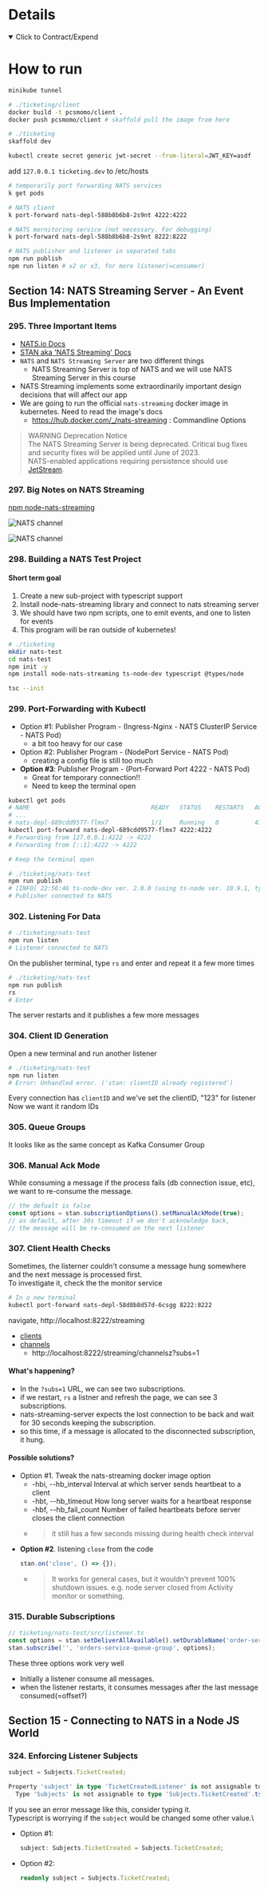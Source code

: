 # Details

<details open> 
  <summary>Click to Contract/Expend</summary>

# How to run

```sh
minikube tunnel

# ./ticketing/client
docker build -t pcsmomo/client .
docker push pcsmomo/client # skaffold pull the image from here

# ./ticketing
skaffold dev

kubectl create secret generic jwt-secret --from-literal=JWT_KEY=asdf
```

add `127.0.0.1 ticketing.dev` to /etc/hosts

```sh
# temporarily port forwarding NATS services
k get pods

# NATS client
k port-forward nats-depl-588b8b6b8-2s9nt 4222:4222

# NATS mornitoring service (not necessary. For debugging)
k port-forward nats-depl-588b8b6b8-2s9nt 8222:8222
```

```sh
# NATS publisher and listener in separated tabs
npm run publish
npm run listen # x2 or x3, for more listener(=consumer)
```

## Section 14: NATS Streaming Server - An Event Bus Implementation

### 295. Three Important Items

- [NATS.io Docs](https://docs.nats.io/)
- [STAN aka 'NATS Streaming' Docs](https://docs.nats.io/legacy/stan)
- `NATS` and `NATS Streaming Server` are two different things
  - NATS Streaming Server is top of NATS and we will use NATS Streaming Server in this course
- NATS Streaming implements some extraordinarily important design decisions that will affect our app
- We are going to run the official `nats-streaming` docker image in kubernetes. Need to read the image's docs
  - https://hub.docker.com/_/nats-streaming : Commandline Options

> WARNING Deprecation Notice \
> The NATS Streaming Server is being deprecated. Critical bug fixes and security fixes will be applied until June of 2023.\
> NATS-enabled applications requiring persistence should use [JetStream](https://docs.nats.io/nats-concepts/jetstream).

### 297. Big Notes on NATS Streaming

[npm node-nats-streaming](https://www.npmjs.com/package/node-nats-streaming)

![NATS channel](../resources/297-1-nats-channel.png)

![NATS channel](../resources/297-2-nats-db.png)

### 298. Building a NATS Test Project

#### Short term goal

1. Create a new sub-project with typescript support
2. Install node-nats-streaming library and connect to nats streaming server
3. We should have two npm scripts, one to emit events, and one to listen for events
4. This program will be ran outside of kubernetes!

```sh
# ./ticketing
mkdir nats-test
cd nats-test
npm init -y
npm install node-nats-streaming ts-node-dev typescript @types/node

tsc --init
```

### 299. Port-Forwarding with Kubectl

- Option #1: Publisher Program - (Ingress-Nginx - NATS ClusterIP Service - NATS Pod)
  - a bit too heavy for our case
- Option #2: Publisher Program - (NodePort Service - NATS Pod)
  - creating a config file is still too much
- **Option #3**: Publisher Program - (Port-Forward Port 4222 - NATS Pod)
  - Great for temporary connection!!
  - Need to keep the terminal open

```sh
kubectl get pods
# NAME                                  READY   STATUS    RESTARTS   AGE
# ...
# nats-depl-689cdd9577-flmx7            1/1     Running   0          41m
kubectl port-forward nats-depl-689cdd9577-flmx7 4222:4222
# Forwarding from 127.0.0.1:4222 -> 4222
# Forwarding from [::1]:4222 -> 4222

# Keep the terminal open
```

```sh
# ./ticketing/nats-test
npm run publish
# [INFO] 22:56:46 ts-node-dev ver. 2.0.0 (using ts-node ver. 10.9.1, typescript ver. 4.9.5)
# Publisher connected to NATS
```

### 302. Listening For Data

```sh
# ./ticketing/nats-test
npm run listen
# Listener connected to NATS
```

On the publisher terminal, type `rs` and enter and repeat it a few more times

```sh
# ./ticketing/nats-test
npm run publish
rs
# Enter
```

The server restarts and it publishes a few more messages

### 304. Client ID Generation

Open a new terminal and run another listener

```sh
# ./ticketing/nats-test
npm run listen
# Error: Unhandled error. ('stan: clientID already registered')
```

Every connection has `clientID` and we've set the clientID, "123" for listener\
Now we want it random IDs

### 305. Queue Groups

It looks like as the same concept as Kafka Consumer Group

### 306. Manual Ack Mode

While consuming a message if the process fails (db connection issue, etc), we want to re-consume the message.

```js
// the defualt is false
const options = stan.subscriptionOptions().setManualAckMode(true);
// as default, after 30s timeout if we don't acknowledge back,
// the message will be re-consumed on the next listener
```

### 307. Client Health Checks

Sometimes, the listerner couldn't consume a message hung somewhere and the next message is processed first.\
To investigate it, check the the monitor service

```sh
# In a new terminal
kubectl port-forward nats-depl-58d8b8d57d-6csgg 8222:8222
```

navigate, http://localhost:8222/streaming

- [clients](http://localhost:8222/streaming/clientsz)
- [channels](http://localhost:8222/streaming/channelsz)
  - http://localhost:8222/streaming/channelsz?subs=1

#### What's happening?

- In the `?subs=1` URL, we can see two subscriptions.
- if we restart, `rs` a listner and refresh the page, we can see 3 subscriptions.
- nats-streaming-server expects the lost connection to be back and wait for 30 seconds keeping the subscription.
- so this time, if a message is allocated to the disconnected subscription, it hung.

#### Possible solutions?

- Option #1. Tweak the nats-streaming docker image option
  - -hbi, --hb_interval <duration> Interval at which server sends heartbeat to a client
  - -hbt, --hb_timeout <duration> How long server waits for a heartbeat response
  - -hbf, --hb_fail_count <int> Number of failed heartbeats before server
    closes the client connection
  - > it still has a few seconds missing during health check interval
- **Option #2**. listening `close` from the code
  ```ts
  stan.on('close', () => {});
  ```
  - > It works for general cases, but it wouldn't prevent 100% shutdown issues. e.g. node server closed from Activity monitor or something.

### 315. Durable Subscriptions

```ts
// ticketing/nats-test/src/listener.ts
const options = stan.setDeliverAllAvailable().setDurableName('order-service');
stan.subscribe('', 'orders-service-queue-group', options);
```

These three options work very well

- Initially a listener consume all messages.
- when the listener restarts, it consumes messages after the last message consumed(=offset?)

## Section 15 - Connecting to NATS in a Node JS World

### 324. Enforcing Listener Subjects

```ts
subject = Subjects.TicketCreated;
```

```ts
Property 'subject' in type 'TicketCreatedListener' is not assignable to the same property in base type 'Listener<TicketCreatedEvent>'.
  Type 'Subjects' is not assignable to type 'Subjects.TicketCreated'.ts(2416)
```

If you see an error message like this, consider typing it.\
Typescript is worrying if the `subject` would be changed some other value.\

- Option #1:
  ```ts
  subject: Subjects.TicketCreated = Subjects.TicketCreated;
  ```
- Option #2:
  ```ts
  readonly subject = Subjects.TicketCreated;
  ```

</details>

